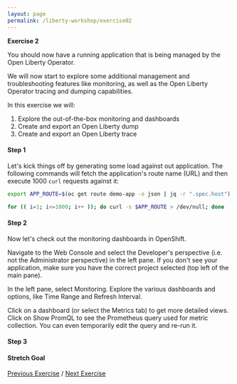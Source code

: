 ```yaml
---
layout: page
permalink: /liberty-workshop/exercise02
---
```

__Exercise 2__

You should now have a running application that is being managed by the Open Liberty Operator.

We will now start to explore some additional management and troubleshooting features like monitoring, as well as the Open Liberty Operator tracing and dumping capabilities.

In this exercise we will:
1. Explore the out-of-the-box monitoring and dashboards
1. Create and export an Open Liberty dump
1. Create and export an Open Liberty trace

#### Step 1
Let's kick things off by generating some load against out application. The following commands will fetch the application's route name (URL) and then execute 1000 `curl` requests against it:
```bash
export APP_ROUTE=$(oc get route demo-app -o json | jq -r ".spec.host")

for (( i=1; i<=1000; i++ )); do curl -s $APP_ROUTE > /dev/null; done
```

#### Step 2
Now let's check out the monitoring dashboards in OpenShift.

Navigate to the Web Console and select the Developer's perspective (i.e. not the Administrator perspective) in the left pane. If you don't see your application, make sure you have the correct project selected (top left of the main pane).

In the left pane, select Monitoring. Explore the various dashboards and options, like Time Range and Refresh Interval.

Click on a dashboard (or select the Metrics tab) to get more detailed views. Click on Show PromQL to see the Prometheus query used for metric collection. You can even temporarily edit the query and re-run it.

#### Step 3


#### Stretch Goal


[Previous Exercise](exercise01) / [Next Exercise](exercise03)
